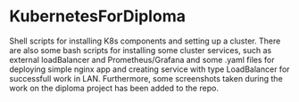# KubernetesForDiploma
Shell scripts for installing K8s components and setting up a cluster. 
There are also some bash scripts for installing some cluster services, such as external loadBalancer and Prometheus/Grafana and some .yaml files for deploying simple nginx app and creating service with type LoadBalancer for successfull work in LAN.
Furthermore, some screenshots taken during the work on the diploma project has been added to the repo.
